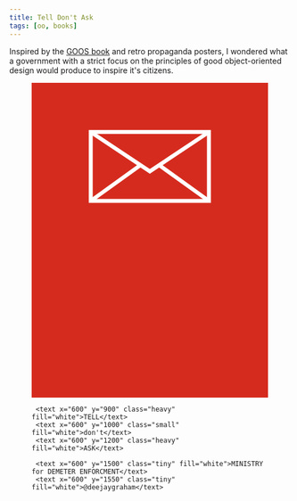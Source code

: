 ```yaml
---
title: Tell Don't Ask
tags: [oo, books]
---
```


Inspired by the [GOOS book](http://www.amazon.co.uk/Growing-Object-Oriented-Software-Guided-Signature/dp/0321503627)
and retro propaganda posters, I wondered what a government with a strict
focus on the principles of good object-oriented design would produce to inspire
it's citizens.

<figure class="image" style="width=50%" >
  <svg viewBox="0 0 1200 1600" xmlns="http://www.w3.org/2000/svg" role="img">
    <style>
        .tiny {
            font: bold 30px sans-serif;
            text-anchor: middle;
            letter-spacing: -2px;
        }
        .small {
            font: bold 60px sans-serif;
            text-anchor: middle;
        }
        .heavy {
            font: bold 200px sans-serif;
            text-anchor: middle;
            letter-spacing: -10px;
        }
        .envelope {
            fill:none;
            stroke:white;
            stroke-width:20
        }
    </style>
    <rect width="100%" height="100%" fill="#d52b1e" />
    <polyline points="300,250 300,600 900,600 900,250 290,250" class="envelope" />
    <polyline points="300,250 600,450 900,250" class="envelope" />
    <polyline points="300,600 550,420" class="envelope" />
    <polyline points="900,600 650,420" class="envelope" />

     <text x="600" y="900" class="heavy" fill="white">TELL</text>
     <text x="600" y="1000" class="small" fill="white">don't</text>
     <text x="600" y="1200" class="heavy" fill="white">ASK</text>

     <text x="600" y="1500" class="tiny" fill="white">MINISTRY for DEMETER ENFORCMENT</text>
     <text x="600" y="1550" class="tiny" fill="white">@deejaygraham</text>
  </svg>
</figure>
